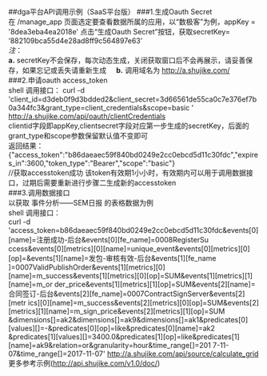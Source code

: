##dga平台API调用示例（SaaS平台版） 
###1.生成Oauth Secret  
在 /manage_app 页面选定要查看数据所属的应用，以“数极客”为例，appKey = '8dea3eba4ea2018e' 点击“生成Oauth Secret”按钮，获取secretKey=
‘882109bca55d4e28ad8ff9c564897e63’    
*注*：    
**a.** secretKey不会保存，每次动态生成，关闭获取窗口后不会再展示，请妥善保存，如果忘记或丢失请重新生成     
**b.** 调用域名为 http://a.shujike.com/    
###2.申请oauth access_token  
shell 调用接口：	
curl -d 'client_id=d3deb0f9d3bdded2&client_secret=3d66561de55ca0c7e376ef7b0a344fc3&grant_type=client_credentials&scope=basic
' http://a.shujike.com/api/oauth/clientCredentials  
clientid字段即appKey,clientsecret字段对应第一步生成的secretKey，后面的grant_type和scope参数保留默认值不变即可  
返回结果：  
{"access_token":"b86daeaec59f840bd0249e2cc0ebcd5d11c30fdc","expires_in":3600,"token_type":"Bearer","scope":"basic"}    
//获取accesstoken成功 该token有效期1⼩小时，有效期内可以用于调用数据接口，过期后需要重新进行步骤二生成新的accesstoken  
###3.调用数据接口  
以获取 事件分析——SEM日报 的表格数据为例  
shell 调用接口：  
curl -d 'access_token=b86daeaec59f840bd0249e2cc0ebcd5d11c30fdc&events[0][name]=注册成功-后台&events[0][fe_name]=0008RegisterSu
ccess&events[0][metrics][0][name]=unique_event&events[0][metrics][0][op]=&events[1][name]=发包-审核有效-后台&events[1][fe_name
]=0007ValidPublishOrder&events[1][metrics][0][name]=m_success&events[1][metrics][0][op]=SUM&events[1][metrics][1][name]=m_or
der_price&events[1][metrics][1][op]=SUM&events[2][name]=合同签订-后台&events[2][fe_name]=0007ContractSignServer&events[2][metr
ics][0][name]=m_success&events[2][metrics][0][op]=SUM&events[2][metrics][1][name]=m_sign_price&events[2][metrics][1][op]=SUM
&dimensions[]=ak2&dimensions[]=ak9&dimensions[]=ak1&predicates[0][values][]=-&predicates[0][op]=like&predicates[0][name]=ak2
&predicates[1][values][]=3400.0&predicates[1][op]=like&predicates[1][name]=ak9&relation=or&granularity=hour&time_range[]=201
7-11-07&time_range[]=2017-11-07' http://a.shujike.com/api/source/calculate_grid  
更多参考示例(<http://api.shujike.com/v1.0/doc/>)

